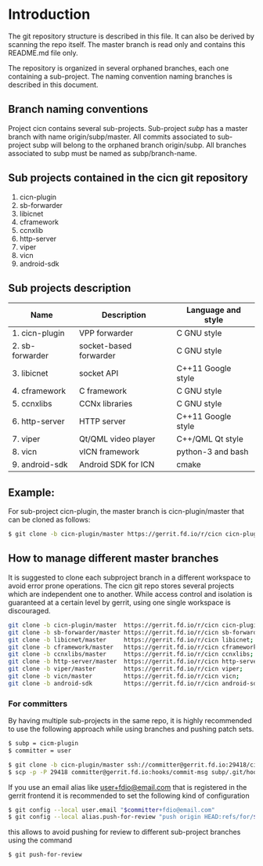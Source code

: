 # Introduction

The git repository structure is described in this file. It can also be derived
by scanning the repo itself. The master branch is read only and contains this
README.md file only.

The repository is organized in several orphaned branches, each one containing
a sub-project. The naming convention naming branches is described in this
document.

## Branch naming conventions

Project cicn contains several sub-projects. Sub-project *subp* has a master
branch with name  origin/subp/master. All commits associated to sub-project
subp will belong to the orphaned branch origin/subp. All branches associated
to subp must be named as subp/branch-name.

## Sub projects contained in the cicn git repository

1. cicn-plugin
2. sb-forwarder
3. libicnet
4. cframework
5. ccnxlib
6. http-server
7. viper
8. vicn
9. android-sdk

## Sub projects description

| Name                | Description             |  Language and style |
| ------------------- | ----------------------- | ------------------- |
| 1. cicn-plugin      | VPP forwarder           | C GNU style         |
| 2. sb-forwarder     | socket-based forwarder  | C GNU style         |
| 3. libicnet         | socket API              | C++11 Google style  |
| 4. cframework       | C framework             | C GNU style         |
| 5. ccnxlibs         | CCNx libraries          | C GNU style         |
| 6. http-server      | HTTP server             | C++11 Google style  |
| 7. viper            | Qt/QML video player     | C++/QML Qt style    |
| 8. vicn             | vICN framework          | python-3 and bash   |
| 9. android-sdk      | Android SDK for ICN     | cmake               |

## Example:

For sub-project cicn-plugin, the master branch is cicn-plugin/master
that can be cloned as follows:

```bash
$ git clone -b cicn-plugin/master https://gerrit.fd.io/r/cicn cicn-plugin
```

## How to manage different master branches

It is suggested to clone each subproject branch in a different workspace to 
avoid error prone operations. The cicn git repo stores several projects which
are independent one to another. While access control and isolation is
guaranteed at a certain level by gerrit, using one single workspace is
discouraged.

```bash
git clone -b cicn-plugin/master  https://gerrit.fd.io/r/cicn cicn-plugin;
git clone -b sb-forwarder/master https://gerrit.fd.io/r/cicn sb-forwarder;
git clone -b libicnet/master     https://gerrit.fd.io/r/cicn libicnet;
git clone -b cframework/master   https://gerrit.fd.io/r/cicn cframework;
git clone -b ccnxlibs/master     https://gerrit.fd.io/r/cicn ccnxlibs;
git clone -b http-server/master  https://gerrit.fd.io/r/cicn http-server;
git clone -b viper/master        https://gerrit.fd.io/r/cicn viper;
git clone -b vicn/master         https://gerrit.fd.io/r/cicn vicn;
git clone -b android-sdk         https://gerrit.fd.io/r/cicn android-sdk;
```

### For committers

By having multiple sub-projects in the same repo, it is highly recommended
to use the following approach while using branches and pushing patch sets.

```bash
$ subp = cicm-plugin
$ committer = user

$ git clone -b cicn-plugin/master ssh://committer@gerrit.fd.io:29418/cicn subp;
$ scp -p -P 29418 committer@gerrit.fd.io:hooks/commit-msg subp/.git/hooks/;
```

If you use an email alias like user+fdio@email.com that is registered in the
gerrit frontend it is recommended to set the following kind of configuration

```bash
$ git config --local user.email "$committer+fdio@email.com"
$ git config --local alias.push-for-review "push origin HEAD:refs/for/$subp/master"
```

this allows to avoid pushing for review to different sub-project branches
using the command

```bash
$ git push-for-review
```
